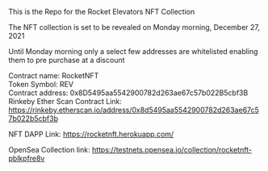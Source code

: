 This is the Repo for the Rocket Elevators NFT Collection

The NFT collection is set to be revealed on Monday morning, December 27, 2021

Until Monday morning only a select few addresses are whitelisted enabling them to pre purchase at a discount </br>

Contract name: RocketNFT </br>
Token Symbol: REV </br>
Contract address: 0x8D5495aa5542900782d263ae67c57b022B5cbf3B </br>
Rinkeby Ether Scan Contract Link: https://rinkeby.etherscan.io/address/0x8d5495aa5542900782d263ae67c57b022b5cbf3b

NFT DAPP Link: https://rocketnft.herokuapp.com/

OpenSea Collection link: https://testnets.opensea.io/collection/rocketnft-pblkpfre8v
